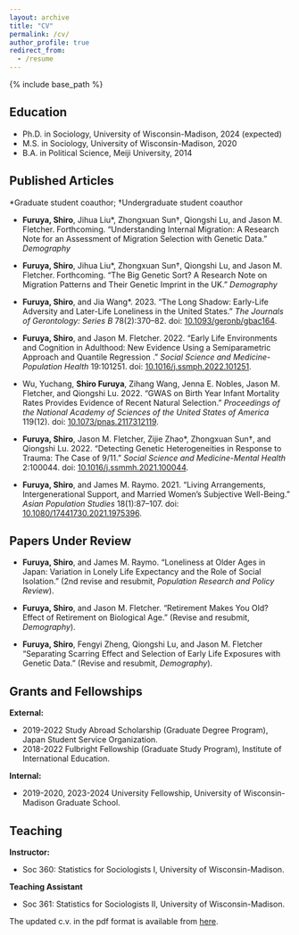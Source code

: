 ```yaml
---
layout: archive
title: "CV"
permalink: /cv/
author_profile: true
redirect_from:
  - /resume
---
```


{% include base_path %}

Education
---
* Ph.D. in Sociology, University of Wisconsin-Madison, 2024 (expected)
* M.S. in Sociology, University of Wisconsin-Madison, 2020
* B.A. in Political Science, Meiji University, 2014

Published Articles
---
*Graduate student coauthor; †Undergraduate student coauthor

* **Furuya, Shiro**, Jihua Liu*, Zhongxuan Sun†, Qiongshi Lu, and Jason M. Fletcher. Forthcoming. “Understanding Internal Migration: A Research Note for an Assessment of Migration Selection with Genetic Data.” *Demography*

* **Furuya, Shiro**, Jihua Liu*, Zhongxuan Sun†, Qiongshi Lu, and Jason M. Fletcher. Forthcoming. “The Big Genetic Sort? A Research Note on Migration Patterns and Their Genetic Imprint in the UK.” *Demography*

* **Furuya, Shiro**, and Jia Wang*. 2023. “The Long Shadow: Early-Life Adversity and Later-Life Loneliness in the United States.” *The Journals of Gerontology: Series B* 78(2):370–82. doi: [10.1093/geronb/gbac164](https://doi.org/10.1093/geronb/gbac164).

* **Furuya, Shiro**, and Jason M. Fletcher. 2022. “Early Life Environments and Cognition in Adulthood: New Evidence Using a Semiparametric Approach and Quantile Regression .” *Social Science and Medicine-Population Health* 19:101251. doi: [10.1016/j.ssmph.2022.101251](https://doi.org/10.1016/j.ssmph.2022.101251).

* Wu, Yuchang, **Shiro Furuya**, Zihang Wang, Jenna E. Nobles, Jason M. Fletcher, and Qiongshi Lu. 2022. “GWAS on Birth Year Infant Mortality Rates Provides Evidence of Recent Natural Selection.” *Proceedings of the National Academy of Sciences of the United States of America* 119(12). doi: [10.1073/pnas.2117312119](https://doi.org/10.1073/pnas.2117312119).

* **Furuya, Shiro**, Jason M. Fletcher, Zijie Zhao*, Zhongxuan Sun†, and Qiongshi Lu. 2022. “Detecting Genetic Heterogeneities in Response to Trauma: The Case of 9/11.” *Social Science and Medicine-Mental Health* 2:100044. doi: [10.1016/j.ssmmh.2021.100044](https://doi.org/10.1016/j.ssmmh.2021.100044).

* **Furuya, Shiro**, and James M. Raymo. 2021. “Living Arrangements, Intergenerational Support, and Married Women’s Subjective Well-Being.” *Asian Population Studies* 18(1):87–107. doi: [10.1080/17441730.2021.1975396](https://doi.org/10.1080/17441730.2021.1975396).

Papers Under Review
---
* **Furuya, Shiro**, and James M. Raymo. “Loneliness at Older Ages in Japan: Variation in Lonely Life Expectancy and the Role of Social Isolation.” (2nd revise and resubmit, *Population Research and Policy Review*).

* **Furuya, Shiro**, and Jason M. Fletcher. “Retirement Makes You Old? Effect of Retirement on Biological Age.” (Revise and resubmit, *Demography*).

* **Furuya, Shiro**, Fengyi Zheng, Qiongshi Lu, and Jason M. Fletcher “Separating Scarring Effect and Selection of Early Life Exposures with Genetic Data.” (Revise and resubmit, *Demography*).

Grants and Fellowships
----
**External:**
* 2019-2022 Study Abroad Scholarship (Graduate Degree Program), Japan Student Service Organization.
* 2018-2022 Fulbright Fellowship (Graduate Study Program), Institute of International Education.

**Internal:**
* 2019-2020, 2023-2024 University Fellowship, University of Wisconsin-Madison Graduate School.

Teaching
----
**Instructor:**
* Soc 360: Statistics for Sociologists I, University of Wisconsin-Madison.

**Teaching Assistant**
* Soc 361: Statistics for Sociologists II, University of Wisconsin-Madison.

The updated c.v. in the pdf format is available from [here](https://www.dropbox.com/s/l6i8xk1psvo75ev/vitae.pdf?dl=0).
